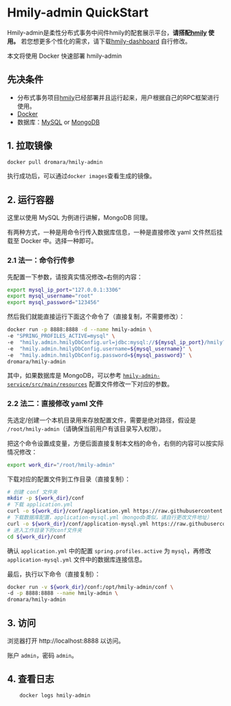 # Hmily-admin QuickStart

Hmily-admin是柔性分布式事务中间件hmily的配套展示平台，**请搭配[hmily](https://github.com/dromara/hmily) 使用。**
若您想更多个性化的需求，请下载[hmily-dashboard](https://github.com/dromara/hmily-dashboard) 自行修改。

本文将使用 Docker 快速部署 hmily-admin

## 先决条件

* 分布式事务项目[hmily](https://github.com/dromara/hmily)已经部署并且运行起来，用户根据自己的RPC框架进行使用。
* [Docker](https://docs.docker.com/get-started/overview/)
* 数据库：[MySQL](https://dev.mysql.com/doc/refman/8.0/en/linux-installation.html) or [MongoDB](https://www.mongodb.com/docs/manual/installation/)

## 1. 拉取镜像

```bash
docker pull dromara/hmily-admin
```

执行成功后，可以通过`docker images`查看生成的镜像。

## 2. 运行容器

这里以使用 MySQL 为例进行讲解，MongoDB 同理。

有两种方式，一种是用命令行传入数据库信息，一种是直接修改 yaml 文件然后挂载至 Docker 中。选择一种即可。

### 2.1 法一：命令行传参

先配置一下参数，请按真实情况修改`=`右侧的内容：

```bash
export mysql_ip_port="127.0.0.1:3306"
export mysql_username="root"
export mysql_password="123456"
```

然后我们就能直接运行下面这个命令了（直接复制，不需要修改）：

```bash
docker run -p 8888:8888 -d --name hmily-admin \
-e "SPRING_PROFILES_ACTIVE=mysql" \
-e  "hmily.admin.hmilyDbConfig.url=jdbc:mysql://${mysql_ip_port}/hmily?useUnicode=true&characterEncoding=utf8" \
-e  "hmily.admin.hmilyDbConfig.username=${mysql_username}" \
-e  "hmily.admin.hmilyDbConfig.password=${mysql_password}" \
dromara/hmily-admin
```

其中，如果数据库是 MongoDB，可以参考 [`hmily-admin-service/src/main/resources`](https://github.com/dromara/hmily-admin/blob/master/hmily-admin-service/src/main/resources/application-mysql.yml) 配置文件修改一下对应的参数。

### 2.2 法二：直接修改 yaml 文件

先选定/创建一个本机目录用来存放配置文件，需要是绝对路径，假设是 `/root/hmily-admin`（请确保当前用户有该目录写入权限）。

把这个命令设置成变量，方便后面直接复制本文档的命令，右侧的内容可以按实际情况修改：

```bash
export work_dir="/root/hmily-admin"
```

下载对应的配置文件到工作目录（直接复制）：

```bash
# 创建 conf 文件夹
mkdir -p ${work_dir}/conf
# 下载 application.yml
curl -o ${work_dir}/conf/application.yml https://raw.githubusercontent.com/dromara/hmily-admin/master/hmily-admin-service/src/main/resources/application.yml
# 下载数据库配置，application-mysql.yml（mongodb类似，请自行更改文件地址）
curl -o ${work_dir}/conf/application-mysql.yml https://raw.githubusercontent.com/dromara/hmily-admin/master/hmily-admin-service/src/main/resources/application-mysql.yml
# 进入工作目录下的conf文件夹
cd ${work_dir}/conf
```

确认 `application.yml` 中的配置 `spring.profiles.active` 为 `mysql`，再修改 `application-mysql.yml` 文件中的数据库连接信息。

最后，执行以下命令（直接复制）：

```bash
docker run -v ${work_dir}/conf:/opt/hmily-admin/conf \
-d -p 8888:8888 --name hmily-admin \
dromara/hmily-admin
```

## 3. 访问

浏览器打开 http://localhost:8888 以访问。

账户 `admin`，密码 `admin`。
  
## 4. 查看日志

```bash
    docker logs hmily-admin
```


